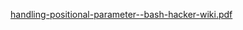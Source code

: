  [handling-positional-parameter--bash-hacker-wiki.pdf](handling-positional-parameter--bash-hacker-wiki.pdf) 